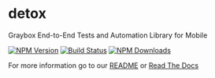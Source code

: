 # detox

Graybox End-to-End Tests and Automation Library for Mobile

[![NPM Version](https://img.shields.io/npm/v/detox.svg?style=flat)](https://www.npmjs.com/package/detox)
[![Build Status](https://img.shields.io/jenkins/s/http/jenkins-oss.wixpress.com:8080/job/multi-detox-master.svg)](https://jenkins-oss.wixpress.com/job/multi-detox-master/)
[![NPM Downloads](https://img.shields.io/npm/dm/detox.svg?style=flat)](https://www.npmjs.com/package/detox)


For more information go to our [README](https://github.com/wix/detox/blob/master/README.md) or [Read The Docs](https://github.com/wix/detox/tree/master/docs)
